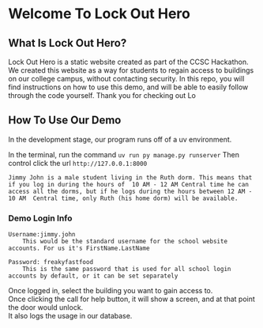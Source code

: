 # Welcome To Lock Out Hero

## What Is Lock Out Hero?
Lock Out Hero is a static website created as part of the CCSC Hackathon.  We created this website as a 
way for students to regain access to buildings on our college campus, without contacting security.  In this repo, you will find instructions on how to use this demo, and will be able to easily follow through the code yourself.  Thank you for checking out Lo

## How To Use Our Demo
In the development stage, our program runs off of a uv environment. 

In the terminal, run the command ```uv run py manage.py runserver```
Then control click the url ```http://127.0.0.1:8000```

    Jimmy John is a male student living in the Ruth dorm. This means that if you log in during the hours of  10 AM - 12 AM Central time he can access all the dorms, but if he logs during the hours between 12 AM - 10 AM  Central time, only Ruth (his home dorm) will be available. 

### Demo Login Info
    Username:jimmy.john  
        This would be the standard username for the school website accounts. For us it's FirstName.LastName

    Password: freakyfastfood  
        This is the same password that is used for all school login accounts by default, or it can be set separately
    


Once logged in, select the building you want to gain access to.  
Once clicking the call for help button, it will show a screen, and at that point the door would unlock.  
It also logs the usage in our database.  
    
